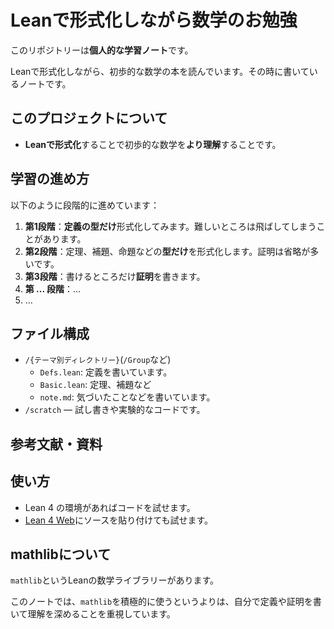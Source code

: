 # Leanで形式化しながら数学のお勉強

このリポジトリーは**個人的な学習ノート**です。

Leanで形式化しながら、初歩的な数学の本を読んでいます。その時に書いているノートです。

## このプロジェクトについて

- **Leanで形式化**することで初歩的な数学を**より理解**することです。  

## 学習の進め方

以下のように段階的に進めています：

1. **第1段階**：**定義の型だけ**形式化してみます。難しいところは飛ばしてしまうことがあります。  
2. **第2段階**：定理、補題、命題などの**型だけ**を形式化します。証明は省略が多いです。  
3. **第3段階**：書けるところだけ**証明**を書きます。  
4. **第 ... 段階**：...
5. ...

## ファイル構成

- `/{テーマ別ディレクトリー}`(`/Group`など)
  - `Defs.lean`: 定義を書いています。
  - `Basic.lean`: 定理、補題など
  - `note.md`: 気づいたことなどを書いています。
- `/scratch` — 試し書きや実験的なコードです。

## 参考文献・資料



## 使い方

- Lean 4 の環境があればコードを試せます。  
- [Lean 4 Web](https://live.lean-lang.org)にソースを貼り付けても試せます。

## mathlibについて

`mathlib`というLeanの数学ライブラリーがあります。

このノートでは、`mathlib`を積極的に使うというよりは、自分で定義や証明を書いて理解を深めることを重視しています。  
